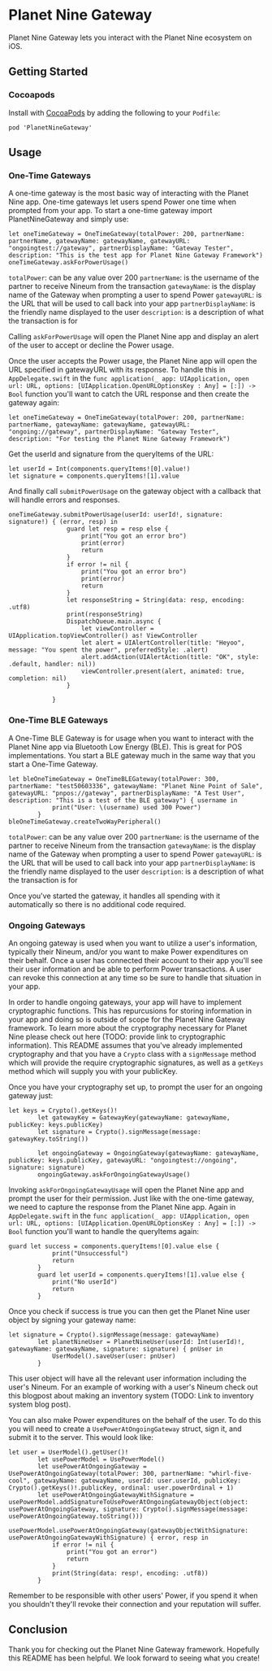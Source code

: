 # Planet Nine Gateway

Planet Nine Gateway lets you interact with the Planet Nine ecosystem on iOS. 

## Getting Started

### Cocoapods

Install with [CocoaPods](http://cocoapods.org) by adding the following to your `Podfile`:

```
pod 'PlanetNineGateway'
```

## Usage

### One-Time Gateways
A one-time gateway is the most basic way of interacting with the Planet Nine app. One-time gateways let users spend Power one time when prompted from your app. To start a one-time gateway import PlanetNineGateway and simply use:

```
let oneTimeGateway = OneTimeGateway(totalPower: 200, partnerName: partnerName, gatewayName: gatewayName, gatewayURL: "ongoingtest://gateway", partnerDisplayName: "Gateway Tester", description: "This is the test app for Planet Nine Gateway Framework")
oneTimeGateway.askForPowerUsage()
```

`totalPower`: can be any value over 200
`partnerName`: is the username of the partner to receive Nineum from the transaction
`gatewayName`: is the display name of the Gateway when prompting a user to spend Power
`gatewayURL`: is the URL that will be used to call back into your app
`partnerDisplayName`: is the friendly name displayed to the user 
`description`: is a description of what the transaction is for

Calling `askForPowerUsage` will open the Planet Nine app and display an alert of the user to accept or decline the Power usage.

Once the user accepts the Power usage, the Planet Nine app will open the URL specified in gatewayURL with its response. To handle this in `AppDelegate.swift` in the `func application(_ app: UIApplication, open url: URL, options: [UIApplication.OpenURLOptionsKey : Any] = [:]) -> Bool` function you'll want to catch the URL response and then create the gateway again:

```
let oneTimeGateway = OneTimeGateway(totalPower: 200, partnerName: partnerName, gatewayName: gatewayName, gatewayURL: "ongoing://gateway", partnerDisplayName: "Gateway Tester", description: "For testing the Planet Nine Gateway Framework")
```

Get the userId and signature from the queryItems of the URL:

```
let userId = Int(components.queryItems![0].value!)
let signature = components.queryItems![1].value
```

And finally call `submitPowerUsage` on the gateway object with a callback that will handle errors and responses. 

```
oneTimeGateway.submitPowerUsage(userId: userId!, signature: signature!) { (error, resp) in
                guard let resp = resp else {
                    print("You got an error bro")
                    print(error)
                    return
                }
                if error != nil {
                    print("You got an error bro")
                    print(error)
                    return
                }
                let responseString = String(data: resp, encoding: .utf8)
                print(responseString)
                DispatchQueue.main.async {
                    let viewController = UIApplication.topViewController() as! ViewController
                    let alert = UIAlertController(title: "Heyoo", message: "You spent the power", preferredStyle: .alert)
                    alert.addAction(UIAlertAction(title: "OK", style: .default, handler: nil))
                    viewController.present(alert, animated: true, completion: nil)
                }
                
            }
```

### One-Time BLE Gateways

A One-Time BLE Gateway is for usage when you want to interact with the Planet Nine app via Bluetooth Low Energy (BLE). This is great for POS implementations. You start a BLE gateway much in the same way that you start a One-Time Gateway. 

```
let bleOneTimeGateway = OneTimeBLEGateway(totalPower: 300, partnerName: "test50603336", gatewayName: "Planet Nine Point of Sale", gatewayURL: "pnpos://gateway", partnerDisplayName: "A Test User", description: "This is a test of the BLE gateway") { username in
            print("User: \(username) used 300 Power")
        }
bleOneTimeGateway.createTwoWayPeripheral()
```

`totalPower`: can be any value over 200
`partnerName`: is the username of the partner to receive Nineum from the transaction
`gatewayName`: is the display name of the Gateway when prompting a user to spend Power
`gatewayURL`: is the URL that will be used to call back into your app
`partnerDisplayName`: is the friendly name displayed to the user 
`description`: is a description of what the transaction is for

Once you've started the gateway, it handles all spending with it automatically so there is no additional code required. 

### Ongoing Gateways

An ongoing gateway is used when you want to utilize a user's information, typically their Nineum, and/or you want to make Power expenditures on their behalf. Once a user has connected their account to their app you'll see their user information and be able to perform Power transactions. A user can revoke this connection at any time so be sure to handle that situation in your app. 

In order to handle ongoing gateways, your app will have to implement cryptographic functions. This has repurcusions for storing information in your app and doing so is outside of scope for the Planet Nine Gateway framework. To learn more about the cryptography necessary for Planet Nine please check out here (TODO: provide link to cryptographic information). This README assumes that you've already implemented cryptography and that you have a `Crypto` class with a `signMessage` method which will provide the require cryptographic signatures, as well as a `getKeys` method which will supply you with your publicKey.

Once you have your cryptography set up, to prompt the user for an ongoing gateway just:

```
let keys = Crypto().getKeys()!
        let gatewayKey = GatewayKey(gatewayName: gatewayName, publicKey: keys.publicKey)
        let signature = Crypto().signMessage(message: gatewayKey.toString())
        
        let ongoingGateway = OngoingGateway(gatewayName: gatewayName, publicKey: keys.publicKey, gatewayURL: "ongoingtest://ongoing", signature: signature)
        ongoingGateway.askForOngoingGatewayUsage()
```

Invoking `askForOngoingGatewayUsage` will open the Planet Nine app and prompt the user for their permission. Just like with the one-time gateway, we need to capture the response from the Planet Nine app. Again in `AppDelegate.swift` in the `func application(_ app: UIApplication, open url: URL, options: [UIApplication.OpenURLOptionsKey : Any] = [:]) -> Bool` function you'll want to handle the queryItems again:

```
guard let success = components.queryItems![0].value else {
            print("Unsuccessful")
            return
        }
        guard let userId = components.queryItems![1].value else {
            print("No userId")
            return
        }
```

Once you check if success is true you can then get the Planet Nine user object by signing your gateway name:

```
let signature = Crypto().signMessage(message: gatewayName)
        let planetNineUser = PlanetNineUser(userId: Int(userId)!, gatewayName: gatewayName, signature: signature) { pnUser in
            UserModel().saveUser(user: pnUser)
        }
```

This user object will have all the relevant user information including the user's Nineum. For an example of working with a user's Nineum check out this blogpost about making an inventory system (TODO: Link to inventory system blog post). 

You can also make Power expenditures on the behalf of the user. To do this you will need to create a `UsePowerAtOngoingGateway` struct, sign it, and submit it to the server. This would look like:

```
let user = UserModel().getUser()!
        let usePowerModel = UsePowerModel()
        let usePowerAtOngoingGateway = UsePowerAtOngoingGateway(totalPower: 300, partnerName: "whirl-five-cool", gatewayName: gatewayName, userId: user.userId, publicKey: Crypto().getKeys()!.publicKey, ordinal: user.powerOrdinal + 1)
        let usePowerAtOngoingGatewayWithSignature = usePowerModel.addSignatureToUsePowerAtOngoingGatewayObject(object: usePowerAtOngoingGateway, signature: Crypto().signMessage(message: usePowerAtOngoingGateway.toString()))
        usePowerModel.usePowerAtOngoingGateway(gatewayObjectWithSignature: usePowerAtOngoingGatewayWithSignature) { error, resp in
            if error != nil {
                print("You got an error")
                return
            }
            print(String(data: resp!, encoding: .utf8))
        }
```

Remember to be responsible with other users' Power, if you spend it when you shouldn't they'll revoke their connection and your reputation will suffer. 

## Conclusion

Thank you for checking out the Planet Nine Gateway framework. Hopefully this README has been helpful. We look forward to seeing what you create!
